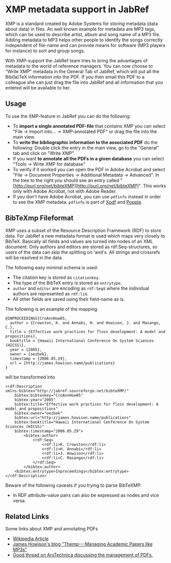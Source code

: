 # XMP metadata support in JabRef

XMP is a standard created by Adobe Systems for storing metadata \(data about data\) in files. An well known example for metadata are MP3 tags, which can be used to describe artist, album and song name of a MP3 file. Adding metadata to MP3 helps other people to identify the songs correctly independent of file-name and can provide means for software \(MP3 players for instance\) to sort and group songs.

With XMP-support the JabRef team tries to bring the advantages of metadata to the world of reference managers. You can now choose to "Write XMP" metadata in the General Tab of JabRef, which will put all the Bib\(la\)TeX information into the PDF. If you then email this PDF to a colleague she can just drag the file into JabRef and all information that you entered will be available to her.

## Usage

To use the XMP-feature in JabRef you can do the following:

* To **import a single annotated PDF-file** that contains XMP you can select "File → Import into... → XMP-annotated PDF" or drag the file into the main view.
* To **write the bibliographic information to the associated PDF** do the following: Double click the entry in the main view, go to the "General" tab and click on "Write XMP".
* If you want **to annotate all the PDFs in a given database** you can select "Tools → Write XMP for database"
* To verify if it worked you can open the PDF in Adobe Acrobat and select "File → Document Properties → Additional Metadata → Advanced". In the tree to the right you should see an entry called "[http://purl.org/net/bibteXMP](http://purl.org/net/bibteXMP)". This works only with Adobe Acrobat, not with Adobe Reader.
* If you don't have Adobe Acrobat, you can use `pdfinfo` instead in order to see the XMP metadata. `pdfinfo` is part of [Xpdf](http://www.foolabs.com/xpdf/) and [Popple](http://poppler.freedesktop.org).

## BibTeXmp Fileformat

XMP uses a subset of the Resource Description Framework \(RDF\) to store data. For JabRef a new metadata format is used which maps very closely to BibTeX. Basically all fields and values are turned into nodes of an XML document. Only authors and editors are stored as rdf:Seq-structures, so users of the data can skip the splitting on 'and's. All strings and crossrefs will be resolved in the data.

The following easy minimal schema is used:

* The citation key is stored as `citationkey`.
* The type of the BibTeX entry is stored as `entrytype`.
* `author` and `editor` are encoding as `rdf:Seq`s where the individual authors are represented as `rdf:li`s.
* All other fields are saved using their field-name as is.

The following is an example of the mapping

```text
@INPROCEEDINGS{CroAnnHow05,
  author = {Crowston, K. and Annabi, H. and Howison, J. and Masango, C.},
  title = {Effective work practices for floss development: A model and propositions},
  booktitle = {Hawaii International Conference On System Sciences (HICSS)},
  year = {2005},
  owner = {oezbek},
  timestamp = {2006.05.29},
  url = {http://james.howison.name/publications}
}
```

will be transformed into

```markup
<rdf:Description xmlns:bibtex="http://jabref.sourceforge.net/bibteXMP/"
    bibtex:bibtexkey="CroAnnHow05"
    bibtex:year="2005"
    bibtex:title="Effective work practices for floss development: A model and propositions"
    bibtex:owner="oezbek"
    bibtex:url="http://james.howison.name/publications"
    bibtex:booktitle="Hawaii International Conference On System Sciences (HICSS)"
    bibtex:timestamp="2006.05.29">
        <bibtex:author>
            <rdf:Seq>
                <rdf:li>K. Crowston</rdf:li>
                <rdf:li>H. Annabi</rdf:li>
                <rdf:li>J. Howison</rdf:li>
                <rdf:li>C. Masango</rdf:li>
            </rdf:Seq>
        </bibtex:author>
    <bibtex:entrytype>Inproceedings</bibtex:entrytype>
</rdf:Description>
```

Beware of the following caveats if you trying to parse BibTeXMP:

* In RDF attribute-value pairs can also be expressed as nodes and vice versa.

## Related Links

Some links about XMP and annotating PDFs

* [Wikipedia Article](https://en.wikipedia.org/wiki/Extensible_Metadata_Platform)
* [James Howison's blog "Themp---Managing Academic Papers like MP3s"](https://web.archive.org/web/20110424121251/http://freelancepropaganda.com/themp/)
* [Good thread on ArsTechnica discussing the management of PDFs.](http://arstechnica.com/civis/viewtopic.php?f=19&t=408429)

